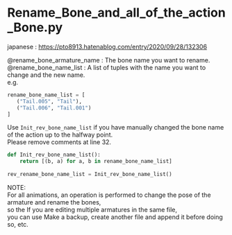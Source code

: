 # Rename_Bone_and_all_of_the_action_Bone.py
japanese : https://pto8913.hatenablog.com/entry/2020/09/28/132306<br>

@rename_bone_armature_name : The bone name you want to rename. <br>
@rename_bone_name_list : A list of tuples with the name you want to change and the new name. <br>
e.g. <br>
```python
rename_bone_name_list = [
   ("Tail.005", "Tail"),
   ("Tail.006", "Tail.001")
]
```

Use `Init_rev_bone_name_list` if you have manually changed the bone name of the action up to the halfway point.<br>
Please remove comments at line 32.<br>
```python
def Init_rev_bone_name_list():
    return [(b, a) for a, b in rename_bone_name_list]
    
rev_rename_bone_name_list = Init_rev_bone_name_list()
```

NOTE: <br>
For all animations, an operation is performed to change the pose of the armature and rename the bones, <br>
so the If you are editing multiple armatures in the same file, <br>
you can use Make a backup, create another file and append it before doing so, etc. <br>
